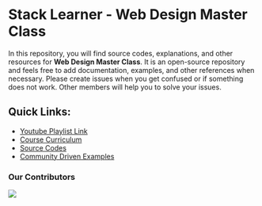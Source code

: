 # Stack Learner - Web Design Master Class

In this repository, you will find source codes, explanations, and other resources for **Web Design Master Class**. It is an open-source repository and feels free to add documentation, examples, and other references when necessary. Please create issues when you get confused or if something does not work. Other members will help you to solve your issues.

## Quick Links:

- [Youtube Playlist Link](https://www.youtube.com/playlist?list=PL_XxuZqN0xVBPhR5bjBIKyBjTo8pK99gN)
- [Course Curriculum](/Course%20Curriculum/README.MD)
- [Source Codes](https://github.com/mrhm-dev/web-design-master-class/tree/master/src)
- [Community Driven Examples](https://github.com/mrhm-dev/web-design-master-class/tree/master/src)

### Our Contributors

<a href="https://github.com/mrhm-dev/
web-design-master-class/graphs/contributors">
<img src="https://contrib.rocks/image?repo=mrhm-dev/web-design-master-class" />
</a>

